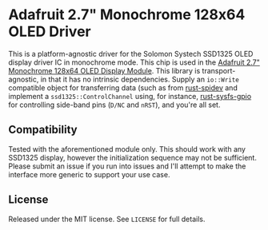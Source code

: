 # Adafruit 2.7" Monochrome 128x64 OLED Driver

This is a platform-agnostic driver for the Solomon Systech SSD1325 OLED display
driver IC in monochrome mode. This chip is used in the 
[Adafruit 2.7" Monochrome 128x64 OLED Display Module](https://learn.adafruit.com/2-7-monochrome-128x64-oled-display-module).
This library is transport-agnostic, in that it has no intrinsic dependencies.
Supply an `io::Write` compatible object for transferring data (such as
from [rust-spidev](https://github.com/rust-embedded/rust-spidev)
and implement a `ssd1325::ControlChannel` using, for instance,
[rust-sysfs-gpio](https://github.com/rust-embedded/rust-sysfs-gpio)
for controlling side-band pins (`D/NC` and `nRST`), and you're all set.

## Compatibility

Tested with the aforementioned module only. This should work with any SSD1325
display, however the initialization sequence may not be sufficient. Please
submit an issue if you run into issues and I'll attempt to make the
interface more generic to support your use case.

## License

Released under the MIT license. See `LICENSE` for full details.
